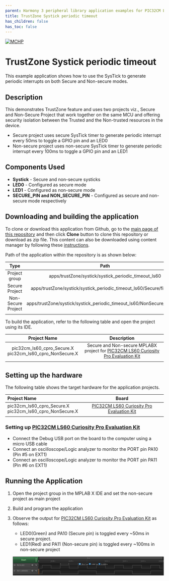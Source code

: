 ```yaml
---
parent: Harmony 3 peripheral library application examples for PIC32CM LE/LS family
title: TrustZone Systick periodic timeout 
has_children: false
has_toc: false
---
```


[![MCHP](https://www.microchip.com/ResourcePackages/Microchip/assets/dist/images/logo.png)](https://www.microchip.com)

# TrustZone Systick periodic timeout

This example application shows how to use the SysTick to generate periodic interrupts on both Secure and Non-secure modes.

## Description

This demonstrates TrustZone feature and uses two projects viz., Secure and Non-Secure Project that work together on the same MCU and offering security isolation between the Trusted and the Non-trusted resources in the device.

- Secure project uses secure SysTick timer to generate periodic interrupt every 50ms to toggle a GPIO pin and an LED0
- Non-secure project uses non-secure SysTick timer to generate periodic interrupt every 100ms to toggle a GPIO pin and an LED1

## Components Used

- **Systick** - Secure and non-secure systicks
- **LED0** - Configured as secure mode
- **LED1** - Configured as non-secure mode
- **SECURE_PIN and NON_SECURE_PIN** - Configured as secure and non-secure mode respectively

## Downloading and building the application

To clone or download this application from Github, go to the [main page of this repository](https://github.com/Microchip-MPLAB-Harmony/csp_apps_pic32cm_le_ls) and then click **Clone** button to clone this repository or download as zip file.
This content can also be downloaded using content manager by following these [instructions](https://github.com/Microchip-MPLAB-Harmony/contentmanager/wiki).

Path of the application within the repository is as shown below:

| Type        | Path                         |
|:-----------:|:----------------------------:|
| Project group | apps/trustZone/systick/systick_periodic_timeout_ls60 |
|Secure Project|  apps/trustZone/systick/systick_periodic_timeout_ls60/Secure/firmware |
|Non-Secure Project|  apps/trustZone/systick/systick_periodic_timeout_ls60/NonSecure/firmware |
||||

To build the application, refer to the following table and open the project using its IDE.

| Project Name      | Description                                    |
| :-----------------: | :----------------------------------------------: |
| pic32cm_ls60_cpro_Secure.X <br> pic32cm_ls60_cpro_NonSecure.X | Secure and Non-secure MPLABX project for [PIC32CM LS60 Curiosity Pro Evaluation Kit]() |
|||

## Setting up the hardware

The following table shows the target hardware for the application projects.

| Project Name| Board|
|:---------|:---------:|
| pic32cm_ls60_cpro_Secure.X <br> pic32cm_ls60_cpro_NonSecure.X | [PIC32CM LS60 Curiosity Pro Evaluation Kit]() |
|||

### Setting up [PIC32CM LS60 Curiosity Pro Evaluation Kit]()

- Connect the Debug USB port on the board to the computer using a micro USB cable
- Connect an oscilloscope/Logic analyzer to monitor the PORT pin PA10 (Pin #5 on EXT1)
- Connect an oscilloscope/Logic analyzer to monitor the PORT pin PA11 (Pin #6 on EXT1)

## Running the Application

1. Open the project group in the MPLAB X IDE and set the non-secure project as main project
2. Build and program the application
3. Observe the output for [PIC32CM LS60 Curiosity Pro Evaluation Kit]() as follows:
    - LED0(Green) and PA10 (Secure pin) is toggled every ~50ms in secure project.
    - LED1(Red) and PA11 (Non-secure pin) is toggled every ~100ms in non-secure project

    ![output](images/output_systick_periodic_timeout.png)